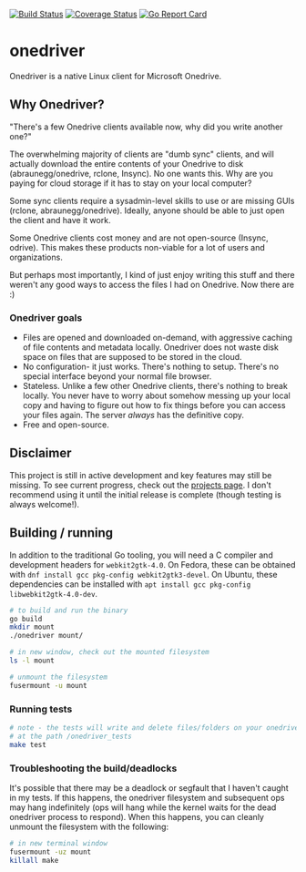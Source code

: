 [![Build Status](https://travis-ci.org/jstaf/onedriver.svg?branch=master)](https://travis-ci.org/jstaf/onedriver)
[![Coverage Status](https://coveralls.io/repos/github/jstaf/onedriver/badge.svg?branch=master)](https://coveralls.io/github/jstaf/onedriver?branch=master)
[![Go Report Card](https://goreportcard.com/badge/github.com/jstaf/onedriver)](https://goreportcard.com/report/github.com/jstaf/onedriver)

onedriver
======================================

Onedriver is a native Linux client for Microsoft Onedrive.

## Why Onedriver?

"There's a few Onedrive clients available now, why did you write another one?"

The overwhelming majority of clients are "dumb sync" clients, and will actually 
download the entire contents of your Onedrive to disk (abraunegg/onedrive, 
rclone, Insync). No one wants this. Why are you paying for cloud storage if it
has to stay on your local computer?

Some sync clients require a sysadmin-level skills to use or are missing GUIs 
(rclone, abraunegg/onedrive). Ideally, anyone should be able to just open the 
client and have it work.

Some Onedrive clients cost money and are not open-source (Insync, odrive). This 
makes these products non-viable for a lot of users and organizations.

But perhaps most importantly, I kind of just enjoy writing this stuff and there
weren't any good ways to access the files I had on Onedrive. Now there are :)

### Onedriver goals

* Files are opened and downloaded on-demand, with aggressive caching of file 
  contents and metadata locally. Onedriver does not waste disk space on files
  that are supposed to be stored in the cloud.
* No configuration- it just works. There's nothing to setup. There's no special
  interface beyond your normal file browser.
* Stateless. Unlike a few other Onedrive clients, there's nothing to 
  break locally. You never have to worry about somehow messing up your local 
  copy and having to figure out how to fix things before you can access your 
  files again. The server *always* has the definitive copy.
* Free and open-source.

## Disclaimer

This project is still in active development and key features may still be 
missing. To see current progress, check out the 
[projects page](https://github.com/jstaf/onedriver/projects/1). 
I don't recommend using it until the initial release is complete (though 
testing is always welcome!). 

## Building / running

In addition to the traditional Go tooling, you will need a C
compiler and development headers for `webkit2gtk-4.0`. On Fedora, these can be
obtained with `dnf install gcc pkg-config webkit2gtk3-devel`. On Ubuntu, these
dependencies can be installed with
`apt install gcc pkg-config libwebkit2gtk-4.0-dev`.

```bash
# to build and run the binary
go build
mkdir mount
./onedriver mount/

# in new window, check out the mounted filesystem
ls -l mount

# unmount the filesystem
fusermount -u mount
```

### Running tests

```bash
# note - the tests will write and delete files/folders on your onedrive account
# at the path /onedriver_tests
make test
```

### Troubleshooting the build/deadlocks

It's possible that there may be a deadlock or segfault that I haven't caught in 
my tests. If this happens, the onedriver filesystem and subsequent ops may hang
indefinitely (ops will hang while the kernel waits for the dead onedriver 
process to respond). When this happens, you can cleanly unmount the filesystem 
with the following:

```bash
# in new terminal window
fusermount -uz mount
killall make
```
